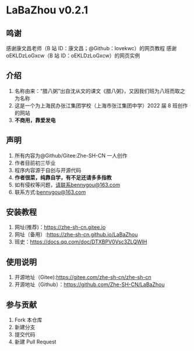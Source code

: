 <!--
 * @Author: Zhe-SH-CN 107313962+Zhe-SH-CN@users.noreply.github.com
 * @Date: 2022-07-18 11:11:45
 * @LastEditors: Zhe-SH-CN 1968988211@qq.com
 * @LastEditTime: 2022-07-22 21:43:12
 * @FilePath: \v0.2.1\README.md
 * @Description: 这是默认设置,请设置`customMade`, 打开koroFileHeader查看配置 进行设置: https://github.com/OBKoro1/koro1FileHeader/wiki/%E9%85%8D%E7%BD%AE
-->

<!--
 * @Author: Zhe-SH-CN 1968988211@qq.com
 * @Date: 2022-07-20 08:15:24
 * @LastEditors: Zhe-SH-CN 1968988211@qq.com
 * @LastEditTime: 2022-07-20 13:41:50
 * @FilePath: \LaBaZhoud:\E-C++\Myweb\class8\test-ranshao\README.md
 * @Description: 这是默认设置,请设置`customMade`, 打开koroFileHeader查看配置 进行设置: https://github.com/OBKoro1/koro1FileHeader/wiki/%E9%85%8D%E7%BD%AE
-->

# LaBaZhou v0.2.1

## 鸣谢

感谢康文昌老师（B 站 ID：康文昌；@Github：lovekwc）的网页教程
感谢 oEKLDzLoGxcw（B 站 ID：oEKLDzLoGxcw）的网页实例

## 介绍

1. 名称由来：“腊八粥”出自沈从文的课文《腊八粥》，又因我们班为八班而取之为名称
2. 这是一个为上海民办张江集团学校（上海市张江集团中学）2022 届 8 班创作的网站
3. **不商用，靠爱发电**

## 声明

1. 所有内容为@Github/Gitee:Zhe-SH-CN 一人创作
2. 作者目前初三毕业
3. 程序内容源于自创与开源代码
4. **作者很菜，纯靠自学，有不足还请多多指教**
5. 如有侵权等问题，请联系bennygou@163.com
6. 联系方式:bennygou@163.com

## 安装教程

1. 网址(推荐)：<https://zhe-sh-cn.gitee.io>
2. 网址（备用）:<https://zhe-sh-cn.github.io/LaBaZhou>
3. 班史：<https://docs.qq.com/doc/DTXBPV0Vsc3ZLQWlH>

## 使用说明

1. 开源地址（Gitee):<https://gitee.com/zhe-sh-cn/zhe-sh-cn>
2. 开源地址（Github）：<https://github.com/Zhe-SH-CN/LaBaZhou>

## 参与贡献

1. Fork 本仓库
2. 新建分支
3. 提交代码
4. 新建 Pull Request
